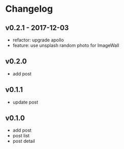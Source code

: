 # Changelog

## v0.2.1 - 2017-12-03
- refactor: upgrade apollo
- feature: use unsplash random photo for ImageWall

## v0.2.0
- add post

## v0.1.1
- update post

## v0.1.0
- add post
- post list
- post detail
